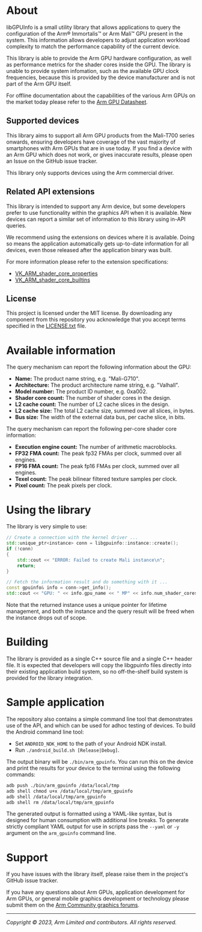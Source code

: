 # About

libGPUInfo is a small utility library that allows applications to query the
configuration of the Arm® Immortalis™ or Arm Mali™ GPU present in the system.
This information allows developers to adjust application workload complexity to
match the performance capability of the current device.

This library is able to provide the Arm GPU hardware configuration, as well as
performance metrics for the shader cores inside the GPU. The library is unable
to provide system infomation, such as the available GPU clock frequencies,
because this is provided by the device manufacturer and is not part of the Arm
GPU itself.

For offline documentation about the capabilities of the various Arm GPUs on the
market today please refer to the [Arm GPU Datasheet][2].

## Supported devices

This library aims to support all Arm GPU products from the Mali-T700 series
onwards, ensuring developers have coverage of the vast majority of smartphones
with Arm GPUs that are in use today. If you find a device with an Arm GPU which
does not work, or gives inaccurate results, please open an Issue on the GitHub
issue tracker.

This library only supports devices using the Arm commercial driver.

## Related API extensions

This library is intended to support any Arm device, but some developers prefer
to use functionality within the graphics API when it is available. New devices
can report a similar set of information to this library using in-API queries.

We recommend using the extensions on devices where it is available. Doing so
means the application automatically gets up-to-date information for all
devices, even those released after the application binary was built.

For more information please refer to the extension specifications:

* [VK_ARM_shader_core_properties][3]
* [VK_ARM_shader_core_builtins][4]


## License

This project is licensed under the MIT license. By downloading any component
from this repository you acknowledge that you accept terms specified in the
[LICENSE.txt](LICENSE.txt) file.

# Available information

The query mechanism can report the following information about the GPU:

* **Name:** The product name string, e.g. "Mali-G710".
* **Architecture:** The product architecture name string, e.g. "Valhall".
* **Model number:** The product ID number, e.g. 0xa002.
* **Shader core count:** The number of shader cores in the design.
* **L2 cache count:** The number of L2 cache slices in the design.
* **L2 cache size:** The total L2 cache size, summed over all slices, in bytes.
* **Bus size:** The width of the external data bus, per cache slice, in bits.

The query mechanism can report the following per-core shader core information:

* **Execution engine count:** The number of arithmetic macroblocks.
* **FP32 FMA count:** The peak fp32 FMAs per clock, summed over all engines.
* **FP16 FMA count:** The peak fp16 FMAs per clock, summed over all engines.
* **Texel count:** The peak bilinear filtered texture samples per clock.
* **Pixel count:** The peak pixels per clock.

# Using the library

The library is very simple to use:

```C++
// Create a connection with the kernel driver ...
std::unique_ptr<instance> conn = libgpuinfo::instance::create();
if (!conn)
{
    std::cout << "ERROR: Failed to create Mali instance\n";
    return;
}

// Fetch the information result and do something with it ...
const gpuinfo& info = conn->get_info();
std::cout << "GPU: " << info.gpu_name << " MP" << info.num_shader_cores << "\n";
```

Note that the returned instance uses a unique pointer for lifetime management,
and both the instance and the query result will be freed when the instance
drops out of scope.

# Building

The library is provided as a single C++ source file and a single C++ header
file. It is expected that developers will copy the libgpuinfo files directly
into their existing application build system, so no off-the-shelf build system
is provided for the library integration.

# Sample application

The repository also contains a simple command line tool that demonstrates use of
the API, and which can be used for adhoc testing of devices. To build the
Android command line tool:

* Set `ANDROID_NDK_HOME` to the path of your Android NDK install.
* Run `./android_build.sh [Release|Debug]`.

The output binary will be `./bin/arm_gpuinfo`. You can run this on the device
and print the results for your device to the terminal using the following
commands:

```sh
adb push ./bin/arm_gpuinfo /data/local/tmp
adb shell chmod u+x /data/local/tmp/arm_gpuinfo
adb shell /data/local/tmp/arm_gpuinfo
adb shell rm /data/local/tmp/arm_gpuinfo
```

The generated output is formatted using a YAML-like syntax, but is designed for
human consumption with additional line breaks. To generate strictly compliant
YAML output for use in scripts pass the `--yaml` or `-y` argument on the
`arm_gpuinfo` command line.

# Support

If you have issues with the library itself, please raise them in the project's
GitHub issue tracker.

If you have any questions about Arm GPUs, application development for Arm GPUs,
or general mobile graphics development or technology please submit them on the
[Arm Community graphics forums][1].

- - -

_Copyright © 2023, Arm Limited and contributors. All rights reserved._

[1]: https://community.arm.com/support-forums/f/graphics-gaming-and-vr-forum/
[2]: https://developer.arm.com/documentation/102849/latest/
[3]: https://registry.khronos.org/vulkan/specs/1.3-extensions/man/html/VK_ARM_shader_core_properties.html
[4]: https://registry.khronos.org/vulkan/specs/1.3-extensions/man/html/VK_ARM_shader_core_builtins.html
